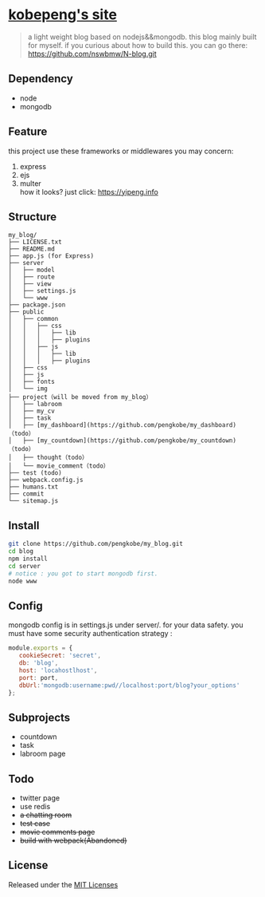 # [kobepeng's site](new.kobepeng.com)
> a light weight blog based on nodejs&&mongodb. this blog mainly built for myself.
if you curious about how to build this. you can go there: https://github.com/nswbmw/N-blog.git

## Dependency
* node
* mongodb

## Feature
this project use these frameworks or middlewares you may concern:  
1. express  
2. ejs  
3. multer  
how it looks? just click:  https://yipeng.info


## Structure
```
my_blog/
├── LICENSE.txt
├── README.md
├── app.js (for Express)
├── server
│   ├── model 
│   ├── route 
│   ├── view  
│   ├── settings.js 
│   └── www 
├── package.json
├── public
│   ├── common
│   │   ├── css
│   │   │   ├── lib
│   │   │   ├── plugins
│   │   ├── js
│   │   │   ├── lib
│   │   │   ├── plugins
│   ├── css
│   ├── js
│   ├── fonts
│   └── img 
├── project（will be moved from my_blog）
│   ├── labroom
│   ├── my_cv
│   ├── task
│   ├── [my_dashboard](https://github.com/pengkobe/my_dashboard)（todo）
│   ├── [my_countdown](https://github.com/pengkobe/my_countdown)（todo）
│   ├── thought（todo）
│   └── movie_comment（todo）
├── test (todo)
├── webpack.config.js
├── humans.txt
├── commit
└── sitemap.js
```

## Install
```bash
git clone https://github.com/pengkobe/my_blog.git
cd blog
npm install
cd server
# notice : you got to start mongodb first.
node www
```

## Config
mongodb config is in settings.js under server/. for your data safety. 
you must have some security authentication strategy :
```javascript
module.exports = { 
   cookieSecret: 'secret', 
   db: 'blog', 
   host: 'locahostlhost',
   port: port,
   dbUrl:'mongodb:username:pwd//localhost:port/blog?your_options'
}; 

```

## Subprojects
* countdown
* task
* labroom page

## Todo
* twitter page 
* use redis
* ~~a chatting room~~
* ~~test case~~
* ~~movie comments page~~
* ~~build with webpack(Abandoned)~~

           
## License
Released under the [MIT Licenses](http://spdx.org/licenses/MIT)
